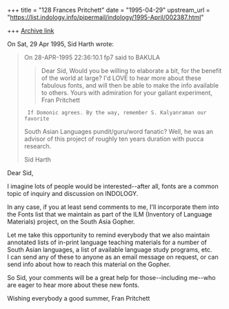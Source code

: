 +++
title = "128 Frances Pritchett"
date = "1995-04-29"
upstream_url = "https://list.indology.info/pipermail/indology/1995-April/002387.html"

+++
[Archive link](https://list.indology.info/pipermail/indology/1995-April/002387.html)

On Sat, 29 Apr 1995, Sid Harth wrote:

> On 28-APR-1995 22:36:10.1 fp7 said to BAKULA
>    > Dear Sid,
>    > Would you be willing to elaborate a bit, for the benefit of the world
>    >at large?  I'd LOVE to hear more about these fabulous fonts, and will
>    >then be able to make the info available to others.
>    > Yours with admiration for your gallant experiment,
>    > Fran Pritchett
> 
>      If Domonic agrees. By the way, remember S. Kalyanraman our favorite
> South Asian Languages pundit/guru/word fanatic? Well, he was an advisor of
> this project of roughly ten years duration with pucca research.
> 
> Sid Harth
> 

Dear Sid,

I imagine lots of people would be interested--after all, fonts 
are a common topic of inquiry and discussion on INDOLOGY.

In any case, if you at least send comments to me, I'll incorporate them 
into the Fonts list that we maintain as part of the ILM (Inventory of 
Language Materials) project, on the South Asia Gopher.

Let me take this opportunity to remind everybody that we also maintain 
annotated lists of in-print language teaching materials for a number of 
South Asian languages, a list of available language study programs, etc.  
I can send any of these to anyone as an email message on request, or can 
send info about how to reach this material on the Gopher.

So Sid, your comments will be a great help for those--including me--who 
are eager to hear more about these new fonts. 

Wishing everybody a good summer,
Fran Pritchett





